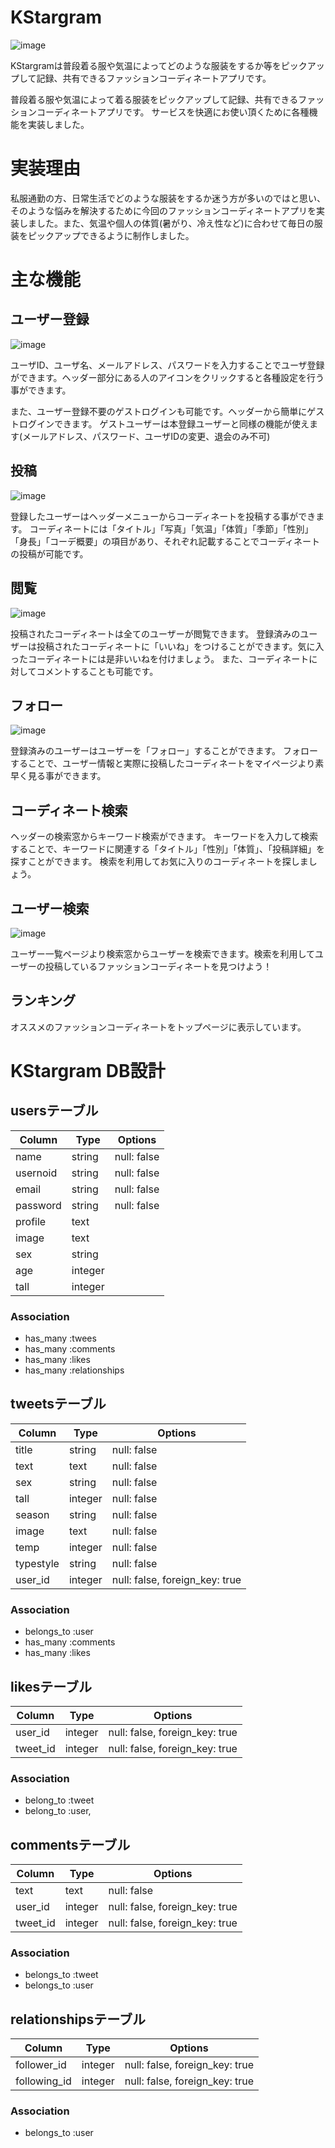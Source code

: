 # KStargram
![image](https://user-images.githubusercontent.com/60535810/84731315-71c64180-afd3-11ea-8af2-d13240b062c6.png)

KStargramは普段着る服や気温によってどのような服装をするか等をピックアップして記録、共有できるファッションコーディネートアプリです。

普段着る服や気温によって着る服装をピックアップして記録、共有できるファッションコーディネートアプリです。
サービスを快適にお使い頂くために各種機能を実装しました。 

# 実装理由
私服通勤の方、日常生活でどのような服装をするか迷う方が多いのではと思い、そのような悩みを解決するために今回のファッションコーディネートアプリを実装しました。また、気温や個人の体質(暑がり、冷え性など)に合わせて毎日の服装をピックアップできるように制作しました。


# 主な機能
## ユーザー登録
![image](https://user-images.githubusercontent.com/60535810/84731992-7986e580-afd5-11ea-83a2-d33ef51d8070.png)

ユーザID、ユーザ名、メールアドレス、パスワードを入力することでユーザ登録ができます。ヘッダー部分にある人のアイコンをクリックすると各種設定を行う事ができます。

また、ユーザー登録不要のゲストログインも可能です。ヘッダーから簡単にゲストログインできます。 ゲストユーザーは本登録ユーザーと同様の機能が使えます(メールアドレス、パスワード、ユーザIDの変更、退会のみ不可)

## 投稿

![image](https://user-images.githubusercontent.com/60535810/84732345-69233a80-afd6-11ea-9c17-5b4d855a80c4.png)

登録したユーザーはヘッダーメニューからコーディネートを投稿する事ができます。 コーディネートには「タイトル」「写真」「気温」「体質」「季節」「性別」「身長」「コーデ概要」の項目があり、それぞれ記載することでコーディネートの投稿が可能です。 

## 閲覧

![image](https://user-images.githubusercontent.com/60535810/84732647-2ca40e80-afd7-11ea-9043-fb64ae2a28a4.png)

投稿されたコーディネートは全てのユーザーが閲覧できます。 登録済みのユーザーは投稿されたコーディネートに「いいね」をつけることができます。気に入ったコーディネートには是非いいねを付けましょう。 また、コーディネートに対してコメントすることも可能です。

## フォロー
![image](https://user-images.githubusercontent.com/60535810/84733030-21051780-afd8-11ea-9959-ad6b3a315ba1.png)

登録済みのユーザーはユーザーを「フォロー」することができます。 フォローすることで、ユーザー情報と実際に投稿したコーディネートをマイページより素早く見る事ができます。

## コーディネート検索

ヘッダーの検索窓からキーワード検索ができます。 キーワードを入力して検索することで、キーワードに関連する「タイトル」「性別」「体質」、「投稿詳細」を探すことができます。 検索を利用してお気に入りのコーディネートを探しましょう。

## ユーザー検索

![image](https://user-images.githubusercontent.com/60535810/84733245-ad173f00-afd8-11ea-9764-648afcc84f87.png)

ユーザー一覧ページより検索窓からユーザーを検索できます。検索を利用してユーザーの投稿しているファッションコーディネートを見つけよう！

## ランキング

オススメのファッションコーディネートをトップページに表示しています。

# KStargram DB設計
## usersテーブル
|Column|Type|Options|
|------|----|-------|
|name|string|null: false|
|usernoid|string|null: false|
|email|string|null: false|
|password|string|null: false|
|profile|text||
|image|text||
|sex|string||
|age|integer||
|tall|integer||

### Association
- has_many :twees
- has_many :comments
- has_many :likes
- has_many :relationships

## tweetsテーブル
|Column|Type|Options|
|------|----|-------|
|title|string|null: false|
|text|text|null: false|
|sex|string|null: false|
|tall|integer|null: false|
|season|string|null: false|
|image|text|null: false|
|temp|integer|null: false|
|typestyle|string|null: false|
|user_id|integer|null: false, foreign_key: true|
### Association
- belongs_to :user
- has_many :comments
- has_many :likes

## likesテーブル
|Column|Type|Options|
|------|----|-------|
|user_id|integer|null: false, foreign_key: true|
|tweet_id|integer|null: false, foreign_key: true|
### Association
- belong_to :tweet
- belong_to :user,  

## commentsテーブル
|Column|Type|Options|
|------|----|-------|
|text|text|null: false|
|user_id|integer|null: false, foreign_key: true|
|tweet_id|integer|null: false, foreign_key: true|
### Association
- belongs_to :tweet
- belongs_to :user

## relationshipsテーブル
|Column|Type|Options|
|------|----|-------|
|follower_id|integer|null: false, foreign_key: true|
|following_id|integer|null: false, foreign_key: true|
### Association
- belongs_to :user
